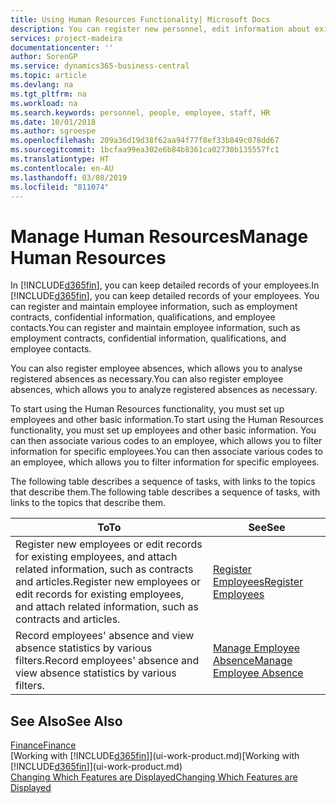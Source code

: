 ```yaml
---
title: Using Human Resources Functionality| Microsoft Docs
description: You can register new personnel, edit information about existing staff, and record and analyse absence.
services: project-madeira
documentationcenter: ''
author: SorenGP
ms.service: dynamics365-business-central
ms.topic: article
ms.devlang: na
ms.tgt_pltfrm: na
ms.workload: na
ms.search.keywords: personnel, people, employee, staff, HR
ms.date: 10/01/2018
ms.author: sgroespe
ms.openlocfilehash: 209a36d19d38f62aa94f77f8ef33b849c078dd67
ms.sourcegitcommit: 1bcfaa99ea302e6b84b8361ca02730b135557fc1
ms.translationtype: HT
ms.contentlocale: en-AU
ms.lasthandoff: 03/08/2019
ms.locfileid: "811074"
---
```

# <a name="manage-human-resources"></a><span data-ttu-id="1956c-103">Manage Human Resources</span><span class="sxs-lookup"><span data-stu-id="1956c-103">Manage Human Resources</span></span>
<span data-ttu-id="1956c-104">In [!INCLUDE[d365fin](includes/d365fin_md.md)], you can keep detailed records of your employees.</span><span class="sxs-lookup"><span data-stu-id="1956c-104">In [!INCLUDE[d365fin](includes/d365fin_md.md)], you can keep detailed records of your employees.</span></span> <span data-ttu-id="1956c-105">You can register and maintain employee information, such as employment contracts, confidential information, qualifications, and employee contacts.</span><span class="sxs-lookup"><span data-stu-id="1956c-105">You can register and maintain employee information, such as employment contracts, confidential information, qualifications, and employee contacts.</span></span>

<span data-ttu-id="1956c-106">You can also register employee absences, which allows you to analyse registered absences as necessary.</span><span class="sxs-lookup"><span data-stu-id="1956c-106">You can also register employee absences, which allows you to analyze registered absences as necessary.</span></span>

<span data-ttu-id="1956c-107">To start using the Human Resources functionality, you must set up employees and other basic information.</span><span class="sxs-lookup"><span data-stu-id="1956c-107">To start using the Human Resources functionality, you must set up employees and other basic information.</span></span> <span data-ttu-id="1956c-108">You can then associate various codes to an employee, which allows you to filter information for specific employees.</span><span class="sxs-lookup"><span data-stu-id="1956c-108">You can then associate various codes to an employee, which allows you to filter information for specific employees.</span></span>

<span data-ttu-id="1956c-109">The following table describes a sequence of tasks, with links to the topics that describe them.</span><span class="sxs-lookup"><span data-stu-id="1956c-109">The following table describes a sequence of tasks, with links to the topics that describe them.</span></span>

| <span data-ttu-id="1956c-110">To</span><span class="sxs-lookup"><span data-stu-id="1956c-110">To</span></span> | <span data-ttu-id="1956c-111">See</span><span class="sxs-lookup"><span data-stu-id="1956c-111">See</span></span> |
| --- | --- |
| <span data-ttu-id="1956c-112">Register new employees or edit records for existing employees, and attach related information, such as contracts and articles.</span><span class="sxs-lookup"><span data-stu-id="1956c-112">Register new employees or edit records for existing employees, and attach related information, such as contracts and articles.</span></span> |[<span data-ttu-id="1956c-113">Register Employees</span><span class="sxs-lookup"><span data-stu-id="1956c-113">Register Employees</span></span>](hr-how-register-employees.md) |
| <span data-ttu-id="1956c-114">Record employees' absence and view absence statistics by various filters.</span><span class="sxs-lookup"><span data-stu-id="1956c-114">Record employees' absence and view absence statistics by various filters.</span></span> |[<span data-ttu-id="1956c-115">Manage Employee Absence</span><span class="sxs-lookup"><span data-stu-id="1956c-115">Manage Employee Absence</span></span>](hr-how-manage-absence.md) |

## <a name="see-also"></a><span data-ttu-id="1956c-116">See Also</span><span class="sxs-lookup"><span data-stu-id="1956c-116">See Also</span></span>
[<span data-ttu-id="1956c-117">Finance</span><span class="sxs-lookup"><span data-stu-id="1956c-117">Finance</span></span>](finance.md)  
<span data-ttu-id="1956c-118">[Working with [!INCLUDE[d365fin](includes/d365fin_md.md)]](ui-work-product.md)</span><span class="sxs-lookup"><span data-stu-id="1956c-118">[Working with [!INCLUDE[d365fin](includes/d365fin_md.md)]](ui-work-product.md)</span></span>  
[<span data-ttu-id="1956c-119">Changing Which Features are Displayed</span><span class="sxs-lookup"><span data-stu-id="1956c-119">Changing Which Features are Displayed</span></span>](ui-experiences.md)        
